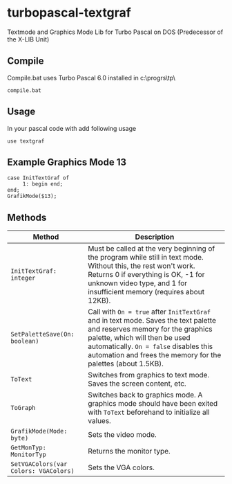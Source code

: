 # turbopascal-textgraf
Textmode and Graphics Mode Lib for Turbo Pascal on DOS (Predecessor of the X-LIB Unit)

## Compile
Compile.bat uses Turbo Pascal 6.0 installed in c:\progrs\tp\
```
compile.bat
```

## Usage
In your pascal code with add following usage
```
use textgraf
```

## Example Graphics Mode 13

```
case InitTextGraf of
     1: begin end;
end;
GrafikMode($13);
```

## Methods

| Method | Description |
|--------|-------------|
| `InitTextGraf: integer` | Must be called at the very beginning of the program while still in text mode. Without this, the rest won't work. Returns 0 if everything is OK, -1 for unknown video type, and 1 for insufficient memory (requires about 12KB). |
| `SetPaletteSave(On: boolean)` | Call with `On = true` after `InitTextGraf` and in text mode. Saves the text palette and reserves memory for the graphics palette, which will then be used automatically. `On = false` disables this automation and frees the memory for the palettes (about 1.5KB). |
| `ToText` | Switches from graphics to text mode. Saves the screen content, etc. |
| `ToGraph` | Switches back to graphics mode. A graphics mode should have been exited with `ToText` beforehand to initialize all values. |
| `GrafikMode(Mode: byte)` | Sets the video mode. |
| `GetMonTyp: MonitorTyp` | Returns the monitor type. |
| `SetVGAColors(var Colors: VGAColors)` | Sets the VGA colors. |

